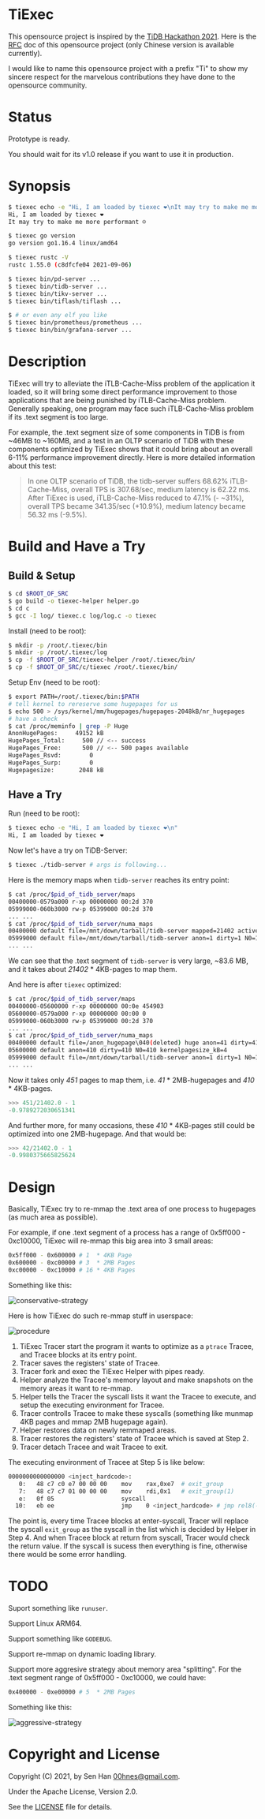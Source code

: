 # TiExec

This opensource project is inspired by the [TiDB Hackathon 2021](https://tidb.io/events/hackathon2021). Here is the [RFC](RFC.md) doc of this opensource project (only Chinese version is available currently).

I would like to name this opensource project with a prefix "Ti" to show my sincere respect for the marvelous contributions they have done to the opensource community.

# Status

Prototype is ready. 

You should wait for its v1.0 release if you want to use it in production.

# Synopsis

```bash
$ tiexec echo -e "Hi, I am loaded by tiexec ❤️\nIt may try to make me more performant ☺\n"
Hi, I am loaded by tiexec ❤️
It may try to make me more performant ☺

$ tiexec go version
go version go1.16.4 linux/amd64

$ tiexec rustc -V
rustc 1.55.0 (c8dfcfe04 2021-09-06)

$ tiexec bin/pd-server ...
$ tiexec bin/tidb-server ...
$ tiexec bin/tikv-server ...
$ tiexec bin/tiflash/tiflash ...

$ # or even any elf you like
$ tiexec bin/prometheus/prometheus ...
$ tiexec bin/bin/grafana-server ...
```

# Description

TiExec will try to alleviate the iTLB-Cache-Miss problem of the application it loaded, so it will bring some direct performance improvement to those applications that are being punished by iTLB-Cache-Miss problem. Generally speaking, one program may face such iTLB-Cache-Miss problem if its .text segment is too large. 

For example, the .text segment size of some components in TiDB is from ~46MB to ~160MB, and a test in an OLTP scenario of TiDB with these components optimized by TiExec shows that it could bring about an overall 6-11% performance improvement directly. Here is more detailed information about this test:

> In one OLTP scenario of TiDB, the tidb-server suffers 68.62% iTLB-Cache-Miss, overall TPS is 307.68/sec, medium latency is 62.22 ms. After TiExec is used, iTLB-Cache-Miss reduced to 47.1% (- ~31%), overall TPS became 341.35/sec (+10.9%), medium latency became 56.32 ms (-9.5%).

# Build and Have a Try

## Build & Setup

```bash
$ cd $ROOT_OF_SRC
$ go build -o tiexec-helper helper.go
$ cd c
$ gcc -I log/ tiexec.c log/log.c -o tiexec
```

Install (need to be root):

```bash
$ mkdir -p /root/.tiexec/bin
$ mkdir -p /root/.tiexec/log
$ cp -f $ROOT_OF_SRC/tiexec-helper /root/.tiexec/bin/
$ cp -f $ROOT_OF_SRC/c/tiexec /root/.tiexec/bin/
```

Setup Env (need to be root):

```bash
$ export PATH=/root/.tiexec/bin:$PATH
# tell kernel to rereserve some hugepages for us
$ echo 500 > /sys/kernel/mm/hugepages/hugepages-2048kB/nr_hugepages
# have a check
$ cat /proc/meminfo | grep -P Huge
AnonHugePages:     49152 kB
HugePages_Total:     500 // <-- success
HugePages_Free:      500 // <-- 500 pages available
HugePages_Rsvd:        0
HugePages_Surp:        0
Hugepagesize:       2048 kB
```

## Have a Try

Run (need to be root):

```bash
$ tiexec echo -e "Hi, I am loaded by tiexec ❤️\n"
Hi, I am loaded by tiexec ❤️
```

Now let's have a try on TiDB-Server:

```bash
$ tiexec ./tidb-server # args is following...
```

Here is the memory maps when `tidb-server` reaches its entry point:

```bash
$ cat /proc/$pid_of_tidb_server/maps
00400000-0579a000 r-xp 00000000 00:2d 370                                /mnt/down/tarball/tidb-server
05999000-060b3000 rw-p 05399000 00:2d 370                                /mnt/down/tarball/tidb-server
... ...
$ cat /proc/$pid_of_tidb_server/numa_maps
00400000 default file=/mnt/down/tarball/tidb-server mapped=21402 active=1 N0=21402 kernelpagesize_kB=4
05999000 default file=/mnt/down/tarball/tidb-server anon=1 dirty=1 N0=1 kernelpagesize_kB=4
... ...
```

We can see that the .text segment of `tidb-server` is very large, ~83.6 MB, and it takes about *21402* * 4KB-pages to map them.

And here is after `tiexec` optimized:

```bash
$ cat /proc/$pid_of_tidb_server/maps
00400000-05600000 r-xp 00000000 00:0e 454903                             /anon_hugepage (deleted)
05600000-0579a000 r-xp 00000000 00:00 0
05999000-060b3000 rw-p 05399000 00:2d 370                                /mnt/down/tarball/tidb-server
... ...
$ cat /proc/$pid_of_tidb_server/numa_maps
00400000 default file=/anon_hugepage\040(deleted) huge anon=41 dirty=41 N0=41 kernelpagesize_kB=2048
05600000 default anon=410 dirty=410 N0=410 kernelpagesize_kB=4
05999000 default file=/mnt/down/tarball/tidb-server anon=1 dirty=1 N0=1 kernelpagesize_kB=4
... ...
```

Now it takes only *451* pages to map them, i.e. *41* * 2MB-hugepages and *410* * 4KB-pages. 

```python
>>> 451/21402.0 - 1
-0.9789272030651341
```

And further more, for many occasions, these *410* * 4KB-pages still could be optimized into one 2MB-hugepage. And that would be:

```python
>>> 42/21402.0 - 1
-0.9980375665825624
```

# Design

Basically, TiExec try to re-mmap the .text area of one process to hugepages (as much area as possible).

For example, if one .text segment of a process has a range of 0x5ff000 - 0xc10000, TiExec will re-mmap this big area into 3 small areas:

```bash
0x5ff000 - 0x600000 # 1  * 4KB Page
0x600000 - 0xc00000 # 3  * 2MB Pages
0xc00000 - 0xc10000 # 16 * 4KB Pages
```

Something like this:

![conservative-strategy](doc/img/conservative-strategy.png)

Here is how TiExec do such re-mmap stuff in userspace:

![procedure](doc/img/procedure-draft.png)

1. TiExec Tracer start the program it wants to optimize as a `ptrace` Tracee, and Tracee blocks at its entry point.
2. Tracer saves the registers' state of Tracee.
3. Tracer fork and exec the TiExec Helper with pipes ready.
4. Helper analyze the Tracee's memory layout and make snapshots on the memory areas it want to re-mmap.
5. Helper tells the Tracer the syscall lists it want the Tracee to execute, and setup the executing environment for Tracee.
6. Tracer controlls Tracee to make these syscalls (something like munmap 4KB pages and mmap 2MB hugepage again).
7. Helper restores data on newly remmaped areas.
8. Tracer restores the registers' state of Tracee which is saved at Step 2.
9. Tracer detach Tracee and wait Tracee to exit.

The executing environment of Tracee at Step 5 is like below:

```bash
0000000000000000 <inject_hardcode>:
   0:   48 c7 c0 e7 00 00 00    mov    rax,0xe7  # exit_group
   7:   48 c7 c7 01 00 00 00    mov    rdi,0x1   # exit_group(1)
   e:   0f 05                   syscall
  10:   eb ee                   jmp    0 <inject_hardcode> # jmp rel8(-18)
```

The point is, every time Tracee blocks at enter-syscall, Tracer will replace the syscall `exit_group` as the syscall in the list which is decided by Helper in Step 4. And when Tracee block at return from syscall, Tracer would check the return value. If the syscall is sucess then everything is fine, otherwise there would be some error handling.

# TODO

Suport something like `runuser`.

Support Linux ARM64.

Support something like `GODEBUG`.

Support re-mmap on dynamic loading library.

Support more aggresive strategy about memory area "splitting".  For the .text segment range of 0x5ff000 - 0xc10000, we could have:

```bash
0x400000 - 0xe00000 # 5  * 2MB Pages
```

Something like this:

![aggressive-strategy](doc/img/aggressive-strategy.png)

# Copyright and License

Copyright (C) 2021, by Sen Han [<00hnes@gmail.com>](mailto:00hnes@gmail.com).

Under the Apache License, Version 2.0.

See the [LICENSE](LICENSE) file for details.